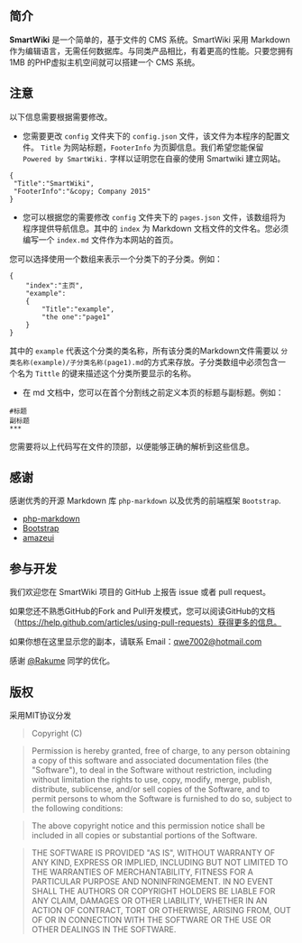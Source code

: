 ## 简介
**SmartWiki** 是一个简单的，基于文件的 CMS 系统。SmartWiki 采用 Markdown 作为编辑语言，无需任何数据库。与同类产品相比，有着更高的性能。只要您拥有1MB 的PHP虚拟主机空间就可以搭建一个 CMS 系统。

## 注意
以下信息需要根据需要修改。

* 您需要更改 `config` 文件夹下的 `config.json` 文件，该文件为本程序的配置文件。 `Title` 为网站标题，`FooterInfo` 为页脚信息。我们希望您能保留 `Powered by SmartWiki.` 字样以证明您在自豪的使用 Smartwiki 建立网站。

```
{
 "Title":"SmartWiki",
 "FooterInfo":"&copy; Company 2015"
}
```

* 您可以根据您的需要修改 `config` 文件夹下的 `pages.json` 文件，该数组将为程序提供导航信息。其中的 `index` 为 Markdown 文档文件的文件名。您必须编写一个 `index.md` 文件作为本网站的首页。

您可以选择使用一个数组来表示一个分类下的子分类。例如：

```
{
	"index":"主页",
	"example":
	{
		"Title":"example",
		"the one":"page1"
	}
}
```

其中的 `example` 代表这个分类的类名称，所有该分类的Markdown文件需要以 `分类名称(example)/子分类名称(page1).md`的方式来存放。子分类数组中必须包含一个名为 `Tittle` 的键来描述这个分类所要显示的名称。

* 在 md 文档中，您可以在首个分割线之前定义本页的标题与副标题。例如：

```
#标题
副标题
***
```

您需要将以上代码写在文件的顶部，以便能够正确的解析到这些信息。

## 感谢
感谢优秀的开源 Markdown 库 `php-markdown` 以及优秀的前端框架 `Bootstrap`.

* [php-markdown](https://github.com/michelf/php-markdown)
* [Bootstrap](https://github.com/twbs/bootstrap)
* [amazeui](https://github.com/allmobilize/amazeui/)


## 参与开发
我们欢迎您在 SmartWiki 项目的 GitHub 上报告 issue 或者 pull request。

如果您还不熟悉GitHub的Fork and Pull开发模式，您可以阅读GitHub的文档（https://help.github.com/articles/using-pull-requests）获得更多的信息。

如果你想在这里显示您的副本，请联系 Email：qwe7002@hotmail.com

感谢 [@Rakume](https://github.com/kunr) 同学的优化。

## 版权
采用MIT协议分发

>Copyright (C) <year> <copyright holders>

>Permission is hereby granted, free of charge, to any person obtaining a copy of this software and associated documentation files (the "Software"), to deal in the Software without restriction, including without limitation the rights to use, copy, modify, merge, publish, distribute, sublicense, and/or sell copies of the Software, and to permit persons to whom the Software is furnished to do so, subject to the following conditions:

>The above copyright notice and this permission notice shall be included in all copies or substantial portions of the Software.

>THE SOFTWARE IS PROVIDED "AS IS", WITHOUT WARRANTY OF ANY KIND, EXPRESS OR IMPLIED, INCLUDING BUT NOT LIMITED TO THE WARRANTIES OF MERCHANTABILITY, FITNESS FOR A PARTICULAR PURPOSE AND NONINFRINGEMENT. IN NO EVENT SHALL THE AUTHORS OR COPYRIGHT HOLDERS BE LIABLE FOR ANY CLAIM, DAMAGES OR OTHER LIABILITY, WHETHER IN AN ACTION OF CONTRACT, TORT OR OTHERWISE, ARISING FROM, OUT OF OR IN CONNECTION WITH THE SOFTWARE OR THE USE OR OTHER DEALINGS IN THE SOFTWARE.